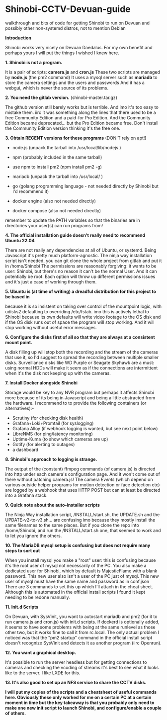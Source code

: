 # Shinobi-CCTV-Devuan-guide
walkthrough and bits of code for getting Shinobi to run on Devuan and possibly other non-systemd distros, not to mention Debian

**Introduction**

Shinobi works very nicely on Devuan Daedalus. For my own benefit and perhaps yours I will put the things I wished I knew here.

**1. Shinobi is not a program.**
   
It is a pair of scripts: **camera.js** and **cron.js**
These two scripts are managed by **node.js** (the pm2 command)
It uses a mysql server such as **mariadb** to store the camera settings and the users and passwords
And it has a webgui, which is never the source of its problems.

**2. You need the gitlab version.** (shinobi-master.tar.gz)
   
The github version still barely works but is terrible. And imo it's too easy to mistake them.
iirc it was something along the lines that there used to be a free Community Edition and a paid-for Pro Edition.
And the Community Edition became deprecated... but the Pro Edition became free.
Don't install the Community Edition version thinking it's the free one.


**3. Obtain RECENT versions for these programs** (DON'T rely on apt!)
   
- node.js (unpack the tarball into /usr/local/lib/nodejs )
- npm (probably included in the same tarball)
- use npm to install pm2 (npm install pm2 -g)
- mariadb (unpack the tarball into /usr/local/ )

- go (golang programming language - not needed directly by Shinobi but I'd recommend it)
- docker engine (also not needed directly)
- docker compose (also not needed directly)

remember to update the PATH variables so that the binaries are in directories your user(s) can run programs from!
  
**4. The official installation guide doesn't really need to recommend Ubuntu 22.04**
   
There are not really any dependencies at all of Ubuntu, or systemd. Being Javascript it's pretty much platform-agnostic.
The ninja way installation script isn't needed, you can git clone the whole project from gitlab and put it in /home/Shinobi
The permissions are reasonably forgiving: it wants to be user: Shinobi, but there's no reason it can't be the normal User. And it can potentially be root.
Each option will throw up different permissions issues and it's just a case of working through them.

**5. Ubuntu is (at time of writing) a dreadful distribution for this project to be based in**

because it is so insistent on taking over control of the mountpoint logic, with udisks2 defaulting to overriding /etc/fstab.
imo this is actively lethal to Shinobi because its own defaults will write video footage to the OS disk
and if the OS disk runs out of space the program will stop working. And it will stop working without useful 
error messages.

**6. Configure the disks first of all so that they are always at a consistent mount point.**

A disk filling up will stop both the recording and the stream of the cameras that use it, so I'd suggest to spread the 
recording between multiple smaller disks. Surveillance disks like WD Purple or Seagate Skyhawk are a must: using normal 
HDDs will make it seem as if the connections are intermittent when it's the disk not keeping up with the cameras.

**7. Install Docker alongside Shinobi** 

Storage would be key to any NVR program but perhaps it affects Shinobi more because of its being in Javascript
and being a little abstracted from the hardware. I recommend to to provide the following containers
(or alternatives):-

- Scrutiny (for checking disk health)
- Grafana+Loki+Promtail (for syslogging)
- Grafana Alloy (if webhook logging is wanted, but see next point below)
- LibreNMS (for ping/latency monitoring)
- Uptime-Kuma (to show which cameras are up)
- Gotify (for alerting to outages)
- a dashboard

**8. Shinobi's approach to logging is strange.**

The output of the (constant) ffmpeg commands (of camera.js) is directed into http under each camera's configuration page.
And it won't come out of there without patching camera.js! The camera _Events_ (which depend on various outside helper programs for motion detection or face detection etc)
are logged by a webhook that uses HTTP POST but can at least be directed into a Grafana stack.

**9. Quick note about the auto-installer scripts**

The Ninja Way installation script, /INSTALL/start.sh, the UPDATE.sh and the UPDATE-v2-to-v3.sh... are confusing imo because they mostly install the same filenames to the same places.
But if you clone the repo into /home/Shinobi, and run the /INSTALL/start.sh one, that seemed to work and to let you ignore the others.

**10. The MariaDB mysql setup is confusing but does not require many steps to sort out**

When you install mysql you make a "root" user: this is confusing because it's the root user of mysql not necessarily of the PC.
You also make a dedicated user for Shinobi, which by default is MajesticFlame with a blank password. This new user also isn't a user of the PC just of mysql.
This new user of mysql must have the same name and password as in conf.json
There are 3 commands to set this up which I'll attach in the cheat sheet. Although this is automated in the official install scripts I found it kept needing to be
redone manually.

**11. Init.d Scripts**

On Devuan, with SysVinit, you want to autostart mariadb and pm2 (for it to run camera.js and cron.js) with init.d scripts. 
If dockerd is optionally added, it seems to have some problems with being at the same runlevel as those other two, but it works fine to call it from rc.local.
The only actual problem I noticed was that the "pm2 startup" command in the official install script doesn't recognize SysVinit and detects it as another program (iirc Openrun).

**12. You want a graphical desktop.**

It's possible to run the server headless but for getting connections to cameras and checking the vcoding of streams it's best to see what it looks like to the server.
I like LXDE for this.

**13. It's also good to set up an NFS service to share the CCTV disks.**

**I will put my copies of the scripts and a cheatsheet of useful commands here. Obviously these only worked for me on a certain PC at a certain moment in time but the key takeaway is that
you probably only need to make one new init script to launch Shinobi, and configure/enable a couple of others.**

